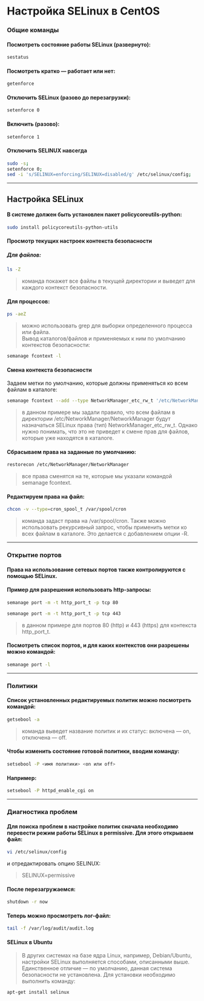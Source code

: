 # Настройка SELinux в CentOS

### Общие команды
#### Посмотреть состояние работы SELinux (развернуто):
```bash
sestatus
```
#### Посмотреть кратко — работает или нет:
```bash
getenforce
```
#### Отключить SELinux (разово до перезагрузки):
```bash
setenforce 0
```
#### Включить (разово):
```bash
setenforce 1
```
#### Отключить SELINUX навсегда
```bash
sudo -s;  
setenforce 0;  
sed -i 's/SELINUX=enforcing/SELINUX=disabled/g' /etc/selinux/config;
```
----

## Настройка SELinux


#### В системе должен быть установлен пакет policycoreutils-python:

```bash
sudo install policycoreutils-python-utils
```

#### Просмотр текущих настроек контекста безопасности
##### Для файлов:
```bash
ls -Z
```
> команда покажет все файлы в текущей директории и выведет для каждого контекст безопасности.

#### Для процессов:
```bash
ps -aeZ
```
> можно использовать grep для выборки определенного процесса или файла.  
> Вывод каталогов/файлов и применяемых к ним по умолчанию контекстов безопасности:
```bash
semanage fcontext -l
```
#### Смена контекста безопасности
Задаем метки по умолчанию, которые должны применяться ко всем файлам в каталоге:
```bash
semanage fcontext --add --type NetworkManager_etc_rw_t '/etc/NetworkManager/NetworkManager(/.*)?'
```
> в данном примере мы задали правило, что всем файлам в директории /etc/NetworkManager/NetworkManager будут назначаться SELinux права (тип) NetworkManager_etc_rw_t. Однако нужно понимать, что это не приведет к смене прав для файлов, которые уже находятся в каталоге.

#### Сбрасываем права на заданные по умолчанию:
```bash
restorecon /etc/NetworkManager/NetworkManager
```
> все права сменятся на те, которые мы указали командой semanage fcontext.

#### Редактируем права на файл:
```bash
chcon -v --type=cron_spool_t /var/spool/cron
```
> команда задаст права на /var/spool/cron. Также можно использовать рекурсивный запрос, чтобы применить метки ко всех файлам в каталоге. Это делается с добавлением опции -R.

----

### Открытие портов
#### Права на использование сетевых портов также контролируются с помощью SELinux.

#### Пример для разрешения использовать http-запросы:
```bash
semanage port -m -t http_port_t -p tcp 80
```
```bash
semanage port -m -t http_port_t -p tcp 443
```
> в данном примере для портов 80 (http) и 443 (https) для контекста http_port_t.

#### Посмотреть список портов, и для каких контекстов они разрешены можно командой:
```bash
semanage port -l
```
----

### Политики
#### Список установленных редактируемых политик можно посмотреть командой:
```bash
getsebool -a
```
> команда выведет название политик и их статус: включена — on, отключена — off.

#### Чтобы изменить состояние готовой политики, вводим команду:
```bash
setsebool -P <имя политики> <on или off>
```
#### Например:
```bash
setsebool -P httpd_enable_cgi on
```
----

### Диагностика проблем
#### Для поиска проблем в настройке политик сначала необходимо перевести режим работы SELinux в permissive. Для этого открываем файл:
```bash
vi /etc/selinux/config
```
и отредактировать опцию SELINUX:

> SELINUX=permissive

#### После перезагружаемся:
```bash
shutdown -r now
```
#### Теперь можно просмотреть лог-файл:
```bash
tail -f /var/log/audit/audit.log
```

#### SELinux в Ubuntu
> В других системах на базе ядра Linux, например, Debian/Ubuntu, настройки SELinux выполняется способами, описанными выше.  
> Единственное отличие — по умолчанию, данная система безопасности не установлена. Для установки необходимо выполнить команду:
```bash
apt-get install selinux
```
